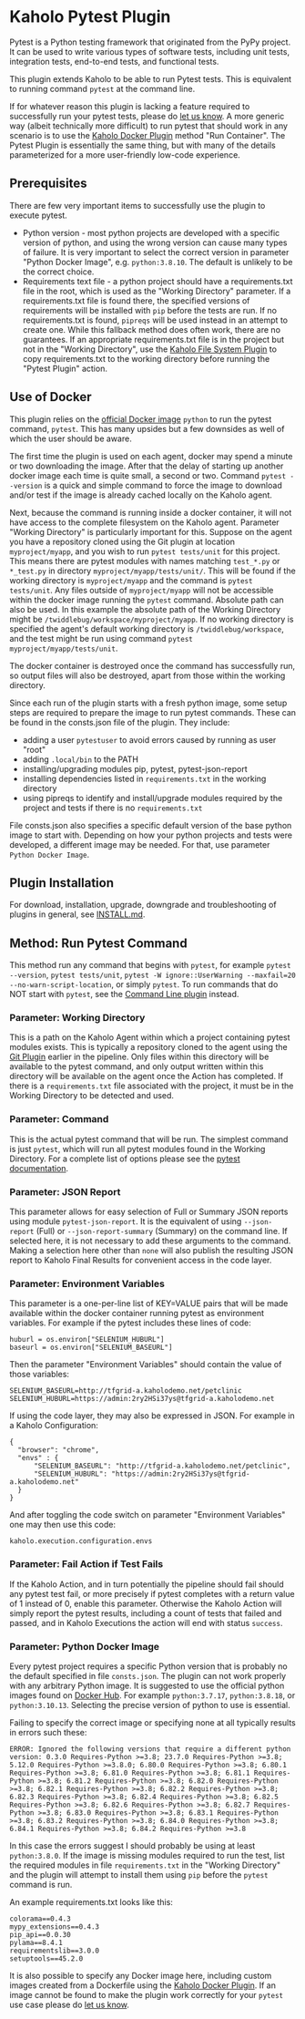 # Kaholo Pytest Plugin
Pytest is a Python testing framework that originated from the PyPy project. It can be used to write various types of software tests, including unit tests, integration tests, end-to-end tests, and functional tests.

This plugin extends Kaholo to be able to run Pytest tests. This is equivalent to running command `pytest` at the command line.

If for whatever reason this plugin is lacking a feature required to successfully run your pytest tests, please do [let us know](https://kaholo.io/contact/). A more generic way (albeit technically more difficult) to run pytest that should work in any scenario is to use the [Kaholo Docker Plugin](https://github.com/Kaholo/kaholo-plugin-docker) method "Run Container". The Pytest Plugin is essentially the same thing, but with many of the details parameterized for a more user-friendly low-code experience.

## Prerequisites
There are few very important items to successfully use the plugin to execute pytest.
* Python version - most python projects are developed with a specific version of python, and using the wrong version can cause many types of failure. It is very important to select the correct version in parameter "Python Docker Image", e.g. `python:3.8.10`. The default is unlikely to be the correct choice.
* Requirements text file - a python project should have a requirements.txt file in the root, which is used as the "Working Directory" parameter. If a requirements.txt file is found there, the specified versions of requirements will be installed with `pip` before the tests are run. If no requirements.txt is found, `pipreqs` will be used instead in an attempt to create one. While this fallback method does often work, there are no guarantees. If an appropriate requirements.txt file is in the project but not in the "Working Directory", use the [Kaholo File System Plugin](https://github.com/Kaholo/kaholo-plugin-fs) to copy requirements.txt to the working directory before running the "Pytest Plugin" action.

## Use of Docker
This plugin relies on the [official Docker image](https://hub.docker.com/_/python) `python` to run the pytest command, `pytest`. This has many upsides but a few downsides as well of which the user should be aware.

The first time the plugin is used on each agent, docker may spend a minute or two downloading the image. After that the delay of starting up another docker image each time is quite small, a second or two. Command `pytest --version` is a quick and simple command to force the image to download and/or test if the image is already cached locally on the Kaholo agent.

Next, because the command is running inside a docker container, it will not have access to the complete filesystem on the Kaholo agent. Parameter "Working Directory" is particularly important for this. Suppose on the agent you have a repository cloned using the Git plugin at location `myproject/myapp`, and you wish to run `pytest tests/unit` for this project. This means there are pytest modules with names matching `test_*.py` or `*_test.py` in directory `myproject/myapp/tests/unit/`. This will be found if the working directory is `myproject/myapp` and the command is `pytest tests/unit`. Any files outside of `myproject/myapp` will not be accessible within the docker image running the `pytest` command. Absolute path can also be used. In this example the absolute path of the Working Directory might be `/twiddlebug/workspace/myproject/myapp`. If no working directory is specified the agent's default working directory is `/twiddlebug/workspace`, and the test might be run using command `pytest myproject/myapp/tests/unit`.

The docker container is destroyed once the command has successfully run, so output files will also be destroyed, apart from those within the working directory.

Since each run of the plugin starts with a fresh python image, some setup steps are required to prepare the image to run pytest commands. These can be found in the consts.json file of the plugin. They include:
* adding a user `pytestuser` to avoid errors caused by running as user "root"
* adding `.local/bin` to the PATH
* installing/upgrading modules pip, pytest, pytest-json-report
* installing dependencies listed in `requirements.txt` in the working directory
* using pipreqs to identify and install/upgrade modules required by the project and tests if there is no `requirements.txt`

File consts.json also specifies a specific default version of the base python image to start with. Depending on how your python projects and tests were developed, a different image may be needed. For that, use parameter `Python Docker Image`.

## Plugin Installation
For download, installation, upgrade, downgrade and troubleshooting of plugins in general, see [INSTALL.md](./INSTALL.md).

## Method: Run Pytest Command
This method run any command that begins with `pytest`, for example `pytest --version`, `pytest tests/unit`, `pytest -W ignore::UserWarning --maxfail=20 --no-warn-script-location`, or simply `pytest`. To run commands that do NOT start with `pytest`, see the [Command Line plugin](https://github.com/Kaholo/kaholo-plugin-cmd) instead.

### Parameter: Working Directory
This is a path on the Kaholo Agent within which a project containing pytest modules exists. This is typically a repository cloned to the agent using the [Git Plugin](https://github.com/Kaholo/kaholo-plugin-git) earlier in the pipeline. Only files within this directory will be available to the pytest command, and only output written within this directory will be available on the agent once the Action has completed. If there is a `requirements.txt` file associated with the project, it must be in the Working Directory to be detected and used.

### Parameter: Command
This is the actual pytest command that will be run. The simplest command is just `pytest`, which will run all pytest modules found in the Working Directory. For a complete list of options please see the [pytest documentation](https://docs.pytest.org/en/6.2.x/usage.html).

### Parameter: JSON Report
This parameter allows for easy selection of Full or Summary JSON reports using module `pytest-json-report`. It is the equivalent of using `--json-report` (Full) or `--json-report-summary` (Summary) on the command line. If selected here, it is not necessary to add these arguments to the command. Making a selection here other than `none` will also publish the resulting JSON report to Kaholo Final Results for convenient access in the code layer.

### Parameter: Environment Variables
This parameter is a one-per-line list of KEY=VALUE pairs that will be made available within the docker container running pytest as environment variables. For example if the pytest includes these lines of code:

    huburl = os.environ["SELENIUM_HUBURL"]
    baseurl = os.environ["SELENIUM_BASEURL"]

Then the parameter "Environment Variables" should contain the value of those variables:

    SELENIUM_BASEURL=http://tfgrid-a.kaholodemo.net/petclinic
    SELENIUM_HUBURL=https://admin:2ry2HSi37ys@tfgrid-a.kaholodemo.net

If using the code layer, they may also be expressed in JSON. For example in a Kaholo Configuration:

    {
      "browser": "chrome",
      "envs" : {
          "SELENIUM_BASEURL": "http://tfgrid-a.kaholodemo.net/petclinic",
          "SELENIUM_HUBURL": "https://admin:2ry2HSi37ys@tfgrid-a.kaholodemo.net"
      }
    }

And after toggling the code switch on parameter "Environment Variables" one may then use this code:

    kaholo.execution.configuration.envs

### Parameter: Fail Action if Test Fails
If the Kaholo Action, and in turn potentially the pipeline should fail should any pytest test fail, or more precisely if pytest completes with a return value of 1 instead of 0, enable this parameter. Otherwise the Kaholo Action will simply report the pytest results, including a count of tests that failed and passed, and in Kaholo Executions the action will end with status `success`.

### Parameter: Python Docker Image
Every pytest project requires a specific Python version that is probably no the default specified in file `consts.json`. The plugin can not work properly with any arbitrary Python image. It is suggested to use the official python images found on [Docker Hub](https://hub.docker.com/_/python). For example `python:3.7.17`, `python:3.8.18`, or `python:3.10.13`. Selecting the precise version of python to use is essential.

Failing to specify the correct image or specifying none at all typically results in errors such these:

    ERROR: Ignored the following versions that require a different python version: 0.3.0 Requires-Python >=3.8; 23.7.0 Requires-Python >=3.8; 5.12.0 Requires-Python >=3.8.0; 6.80.0 Requires-Python >=3.8; 6.80.1 Requires-Python >=3.8; 6.81.0 Requires-Python >=3.8; 6.81.1 Requires-Python >=3.8; 6.81.2 Requires-Python >=3.8; 6.82.0 Requires-Python >=3.8; 6.82.1 Requires-Python >=3.8; 6.82.2 Requires-Python >=3.8; 6.82.3 Requires-Python >=3.8; 6.82.4 Requires-Python >=3.8; 6.82.5 Requires-Python >=3.8; 6.82.6 Requires-Python >=3.8; 6.82.7 Requires-Python >=3.8; 6.83.0 Requires-Python >=3.8; 6.83.1 Requires-Python >=3.8; 6.83.2 Requires-Python >=3.8; 6.84.0 Requires-Python >=3.8; 6.84.1 Requires-Python >=3.8; 6.84.2 Requires-Python >=3.8

In this case the errors suggest I should probably be using at least `python:3.8.0`. If the image is missing modules required to run the test, list the required modules in file `requirements.txt` in the "Working Directory" and the plugin will attempt to install them using `pip` before the `pytest` command is run.

An example requirements.txt looks like this:

    colorama==0.4.3
    mypy_extensions==0.4.3
    pip_api==0.0.30
    pylama==8.4.1
    requirementslib==3.0.0
    setuptools==45.2.0

It is also possible to specify any Docker image here, including custom images created from a Dockerfile using the [Kaholo Docker Plugin](https://github.com/Kaholo/kaholo-plugin-docker). If an image cannot be found to make the plugin work correctly for your `pytest` use case please do [let us know](https://kaholo.io/contact/).